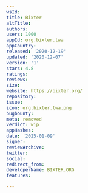 ```yaml
---
wsId: 
title: Bixter
altTitle: 
authors: 
users: 1000
appId: org.bixter.twa
appCountry: 
released: '2020-12-19'
updated: '2020-12-07'
version: '1'
stars: 4.8
ratings: 
reviews: 
size: 
website: https://bixter.org/
repository: 
issue: 
icon: org.bixter.twa.png
bugbounty: 
meta: removed
verdict: wip
appHashes: 
date: '2025-01-09'
signer: 
reviewArchive: 
twitter: 
social: 
redirect_from: 
developerName: BIXTER.ORG
features: 

---
```


